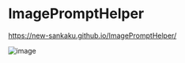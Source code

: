 # ImagePromptHelper


https://new-sankaku.github.io/ImagePromptHelper/

![image](https://github.com/user-attachments/assets/f87753c8-6301-4579-b4a1-6f008ec4e058)

